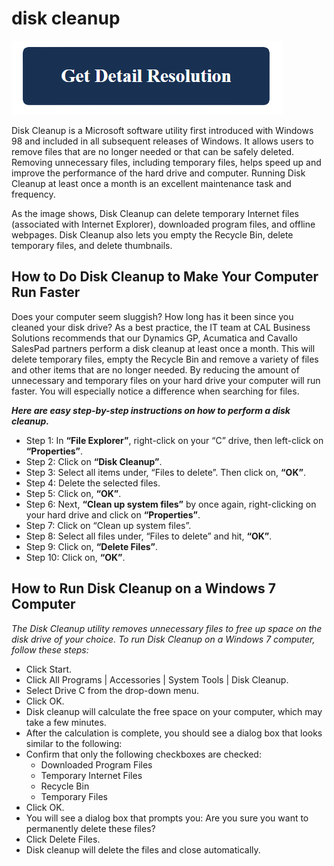 # disk cleanup

[![disk cleanup](get-detail.png)](https://github.com/tech0put/disk.cleanup)

Disk Cleanup is a Microsoft software utility first introduced with Windows 98 and included in all subsequent releases of Windows. It allows users to remove files that are no longer needed or that can be safely deleted. Removing unnecessary files, including temporary files, helps speed up and improve the performance of the hard drive and computer. Running Disk Cleanup at least once a month is an excellent maintenance task and frequency.

As the image shows, Disk Cleanup can delete temporary Internet files (associated with Internet Explorer), downloaded program files, and offline webpages. Disk Cleanup also lets you empty the Recycle Bin, delete temporary files, and delete thumbnails.

## How to Do Disk Cleanup to Make Your Computer Run Faster

Does your computer seem sluggish? How long has it been since you cleaned your disk drive?  As a best practice, the IT team at CAL Business Solutions recommends that our Dynamics GP,  Acumatica and Cavallo  SalesPad partners perform a disk cleanup at least once a month. This will delete temporary files, empty the Recycle Bin and remove a variety of files and other items that are no longer needed. By reducing the amount of unnecessary and temporary files on your hard drive your computer will run faster. You will especially notice a difference when searching for files.

**_Here are easy step-by-step instructions on how to perform a disk cleanup._**

* Step 1: In **“File Explorer”**, right-click on your “C” drive, then left-click on **“Properties”**.
* Step 2: Click on **“Disk Cleanup”**.
* Step 3: Select all items under, “Files to delete”. Then click on, **“OK”**.
* Step 4: Delete the selected files.
* Step 5: Click on, **“OK”**.
* Step 6: Next, **“Clean up system files”** by once again, right-clicking on your hard drive and click on **“Properties”**.
* Step 7: Click on “Clean up system files”.
* Step 8: Select all files under, “Files to delete” and hit, **“OK”**.
* Step 9: Click on, **“Delete Files”**.
* Step 10: Click on, **“OK”**.

## How to Run Disk Cleanup on a Windows 7 Computer

_The Disk Cleanup utility removes unnecessary files to free up space on the disk drive of your choice. To run Disk Cleanup on a Windows 7 computer, follow these steps:_

* Click Start.
* Click All Programs | Accessories | System Tools | Disk Cleanup.
* Select Drive C from the drop-down menu.
* Click OK.
* Disk cleanup will calculate the free space on your computer, which may take a few minutes.
* After the calculation is complete, you should see a dialog box that looks similar to the following:
* Confirm that only the following checkboxes are checked:
  * Downloaded Program Files
  * Temporary Internet Files
  * Recycle Bin
  * Temporary Files
* Click OK.
* You will see a dialog box that prompts you: Are you sure you want to permanently delete these files?
* Click Delete Files.
* Disk cleanup will delete the files and close automatically. 
